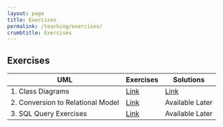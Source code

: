 ```yaml
---
layout: page
title: Exercises
permalink: /teaching/exercises/
crumbtitle: Exercises
---
```


## Exercises



| UML                               | Exercises                                                 | Solutions                              |
| --------------------------------- | --------------------------------------------------------- | -------------------------------------- |
| 1. Class Diagrams                 | [Link](/teaching/exercises/uml/class/)                    | [Link](/teaching/solutions/uml/class/) |
| 2. Conversion to Relational Model | [Link](/teaching/exercises/uml/conversion_to_relational/) | Available Later                        |
| 3. SQL Query Exercises | [Link](/teaching/exercises/sql/dql/) | Available Later                        |
